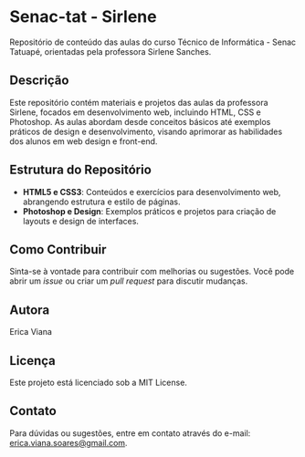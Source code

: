 # Senac-tat - Sirlene

Repositório de conteúdo das aulas do curso Técnico de Informática - Senac Tatuapé, orientadas pela professora Sirlene Sanches.

## Descrição

Este repositório contém materiais e projetos das aulas da professora Sirlene, focados em desenvolvimento web, incluindo HTML, CSS e Photoshop. As aulas abordam desde conceitos básicos até exemplos práticos de design e desenvolvimento, visando aprimorar as habilidades dos alunos em web design e front-end.

## Estrutura do Repositório

- **HTML5 e CSS3**: Conteúdos e exercícios para desenvolvimento web, abrangendo estrutura e estilo de páginas.
- **Photoshop e Design**: Exemplos práticos e projetos para criação de layouts e design de interfaces.

## Como Contribuir

Sinta-se à vontade para contribuir com melhorias ou sugestões. Você pode abrir um *issue* ou criar um *pull request* para discutir mudanças.

## Autora

Erica Viana

## Licença

Este projeto está licenciado sob a MIT License.

## Contato

Para dúvidas ou sugestões, entre em contato através do e-mail: [erica.viana.soares@gmail.com](mailto:erica.viana.soares@gmail.com).

